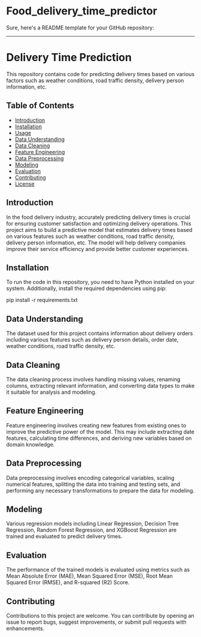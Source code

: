 # Food_delivery_time_predictor

Sure, here's a README template for your GitHub repository:

---

# Delivery Time Prediction

This repository contains code for predicting delivery times based on various factors such as weather conditions, road traffic density, delivery person information, etc.

## Table of Contents

- [Introduction](#introduction)
- [Installation](#installation)
- [Usage](#usage)
- [Data Understanding](#data-understanding)
- [Data Cleaning](#data-cleaning)
- [Feature Engineering](#feature-engineering)
- [Data Preprocessing](#data-preprocessing)
- [Modeling](#modeling)
- [Evaluation](#evaluation)
- [Contributing](#contributing)
- [License](#license)

## Introduction

In the food delivery industry, accurately predicting delivery times is crucial for ensuring customer satisfaction and optimizing delivery operations. This project aims to build a predictive model that estimates delivery times based on various features such as weather conditions, road traffic density, delivery person information, etc. The model will help delivery companies improve their service efficiency and provide better customer experiences.

## Installation

To run the code in this repository, you need to have Python installed on your system. Additionally, install the required dependencies using pip:

pip install -r requirements.txt

## Data Understanding

The dataset used for this project contains information about delivery orders including various features such as delivery person details, order date, weather conditions, road traffic density, etc.

## Data Cleaning

The data cleaning process involves handling missing values, renaming columns, extracting relevant information, and converting data types to make it suitable for analysis and modeling.

## Feature Engineering

Feature engineering involves creating new features from existing ones to improve the predictive power of the model. This may include extracting date features, calculating time differences, and deriving new variables based on domain knowledge.

## Data Preprocessing

Data preprocessing involves encoding categorical variables, scaling numerical features, splitting the data into training and testing sets, and performing any necessary transformations to prepare the data for modeling.

## Modeling

Various regression models including Linear Regression, Decision Tree Regression, Random Forest Regression, and XGBoost Regression are trained and evaluated to predict delivery times.

## Evaluation

The performance of the trained models is evaluated using metrics such as Mean Absolute Error (MAE), Mean Squared Error (MSE), Root Mean Squared Error (RMSE), and R-squared (R2) Score.

## Contributing

Contributions to this project are welcome. You can contribute by opening an issue to report bugs, suggest improvements, or submit pull requests with enhancements.



